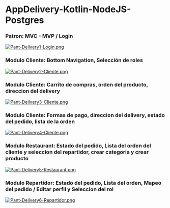# AppDelivery-Kotlin-NodeJS-Postgres

### Patron: MVC - MVP / Login
[![Pant-Delivery1-Login.png](https://i.postimg.cc/k5fXKKRc/Pant-Delivery1-Login.png)](https://postimg.cc/674XN702)

### Modulo Cliente: Bottom Navigation, Selección de roles
[![Pant-Delivery2-Cliente.png](https://i.postimg.cc/sfQB5Hj0/Pant-Delivery2-Cliente.png)](https://postimg.cc/Jt84LqBb)

### Modulo Cliente: Carrito de compras, orden del producto, direccion del delivery
[![Pant-Delivery3-Cliente.png](https://i.postimg.cc/HxzZpWKj/Pant-Delivery3-Cliente.png)](https://postimg.cc/KkKrfbmy)

### Modulo Cliente: Formas de pago, direccion del delivery, estado del pedido, lista de la orden
[![Pant-Delivery4-Cliente.png](https://i.postimg.cc/J7qFcxpZ/Pant-Delivery4-Cliente.png)](https://postimg.cc/hhXMKLWt)

### Modulo Restaurant: Estado del pedido, Lista del orden del cliente y seleccion del repartidor, crear categoria y crear producto
[![Pant-Delivery5-Restaurant.png](https://i.postimg.cc/g2qLnwzz/Pant-Delivery5-Restaurant.png)](https://postimg.cc/BjbnznPk)

### Modulo Repartidor: Estado del pedido, Lista del orden, Mapeo del pedido / Editar perfil y Seleccion del rol
[![Pant-Delivery6-Repartidor.png](https://i.postimg.cc/nz7kz4Ld/Pant-Delivery6-Repartidor.png)](https://postimg.cc/348pfDmp)
